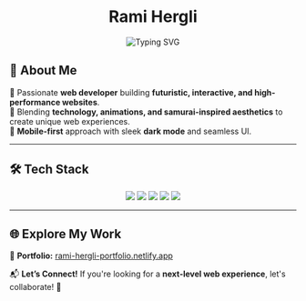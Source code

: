 <!-- HEADER -->
<h1 align="center">Rami Hergli</h1>
<p align="center">
  <img src="https://readme-typing-svg.demolab.com?font=Fira+Code&weight=500&size=22&pause=1000&color=F20000&center=true&vCenter=true&width=450&lines=Web+Developer+%7C+Digital+Creator;Crafting+Futuristic+Experiences;Samurai+Inspired+Designs" alt="Typing SVG" />
</p>

<!-- ABOUT ME -->
## 🌟 About Me  
🚀 Passionate **web developer** building **futuristic, interactive, and high-performance websites**.  
🎨 Blending **technology, animations, and samurai-inspired aesthetics** to create unique web experiences.  
📱 **Mobile-first** approach with sleek **dark mode** and seamless UI.  

---

<!-- TECH STACK -->
## 🛠️ Tech Stack  
<p align="center">
  <img src="https://img.shields.io/badge/HTML5-E34F26?style=for-the-badge&logo=html5&logoColor=white" />
  <img src="https://img.shields.io/badge/CSS3-1572B6?style=for-the-badge&logo=css3&logoColor=white" />
  <img src="https://img.shields.io/badge/JavaScript-F7DF1E?style=for-the-badge&logo=javascript&logoColor=black" />
  <img src="https://img.shields.io/badge/React-61DAFB?style=for-the-badge&logo=react&logoColor=black" />
  <img src="https://img.shields.io/badge/TailwindCSS-06B6D4?style=for-the-badge&logo=tailwindcss&logoColor=white" />
</p>

---

<!-- PORTFOLIO LINK -->
## 🌐 Explore My Work  
🔗 **Portfolio:** [rami-hergli-portfolio.netlify.app](https://rami-hergli-portfolio.netlify.app/)  

📬 **Let’s Connect!** If you're looking for a **next-level web experience**, let's collaborate! 🚀  
